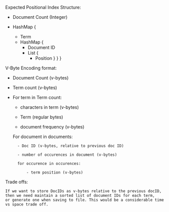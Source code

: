 Expected Positional Index Structure:

- Document Count (Integer)

- HashMap {
    - Term 
    - HashMap {
        - Document ID
        - List {
            - Position
        }
    }
}


V-Byte Encoding format:

- Document Count (v-bytes)

- Term count (v-bytes)

- For term in Term count:

    - characters in term (v-bytes)

    - Term (regular bytes)
    
    - document frequency (v-bytes)

    For document in documents:

        - Doc ID (v-bytes, relative to previous doc ID)

        - number of occurences in document (v-bytes)

        for occurence in occurences:

            - term position (v-bytes)

Trade offs:

    If we want to store DocIDs as v-bytes relative to the previous docID, 
    then we need maintain a sorted list of document IDs for each term,
    or generate one when saving to file. This would be a considerable time
    vs space trade off.